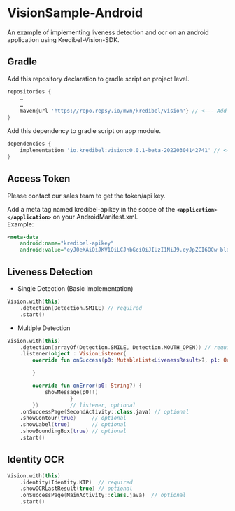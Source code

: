 # VisionSample-Android
An example of implementing liveness detection and ocr on an android application using Kredibel-Vision-SDK.

## Gradle
Add this repository declaration to gradle script on project level.

```groovy
repositories {
    …
    …
    maven{url 'https://repo.repsy.io/mvn/kredibel/vision'} // <—-- Add this
}
```


Add this dependency to gradle script on app module.
```groovy
dependencies {
    implementation 'io.kredibel:vision:0.0.1-beta-20220304142741' // <—-- Add this. Please check the latest version.
}
```
## Access Token
Please contact our sales team to get the token/api key.

Add a meta tag named kredibel-apikey in the scope of the **`<application></application>`** on your AndroidManifest.xml.   
Example:
```xml
<meta-data
    android:name="kredibel-apikey"
    android:value="eyJ0eXAiOiJKV1QiLCJhbGciOiJIUzI1NiJ9.eyJpZCI6OCw bla.. Bla.. bla.."/> 
```

## Liveness Detection

- Single Detection (Basic Implementation)
```kotlin
Vision.with(this)
    .detection(Detection.SMILE) // required
    .start()
```
- Multiple Detection
```kotlin
Vision.with(this)
    .detection(arrayOf(Detection.SMILE, Detection.MOUTH_OPEN)) // required
    .listener(object : VisionListener{
        override fun onSuccess(p0: MutableList<LivenessResult>?, p1: OcrResult?) {

        }

        override fun onError(p0: String?) {
            showMessage(p0!!)
                    }
        })          // listener, optional
    .onSuccessPage(SecondActivity::class.java) // optional
    .showContour(true)     // optional
    .showLabel(true)       // optional
    .showBoundingBox(true) // optional
    .start()
```
## Identity OCR

```kotlin
Vision.with(this)
    .identity(Identity.KTP)  // required
    .showOCRLastResult(true) // optional
    .onSuccessPage(MainActivity::class.java)  // optional
    .start()
```